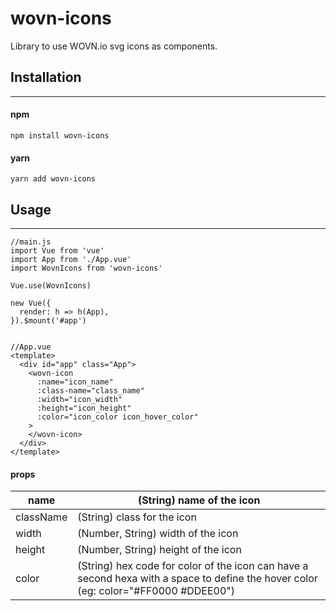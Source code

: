 # wovn-icons

Library to use WOVN.io svg icons as components.

## Installation
***

#### npm
```
npm install wovn-icons
```

#### yarn
```
yarn add wovn-icons
```

## Usage
***

```
//main.js
import Vue from 'vue'
import App from './App.vue'
import WovnIcons from 'wovn-icons'

Vue.use(WovnIcons)

new Vue({
  render: h => h(App),
}).$mount('#app')


//App.vue
<template>
  <div id="app" class="App">
    <wovn-icon
      :name="icon_name"
      :class-name="class_name"
      :width="icon_width"
      :height="icon_height"
      :color="icon_color icon_hover_color"
    >
    </wovn-icon>
  </div>
</template>
```

#### props
| name      | (String) name of the icon                                                                                                           |
|-----------|-------------------------------------------------------------------------------------------------------------------------------------|
| className | (String) class for the icon                                                                                                         |
| width     | (Number, String) width of the icon                                                                                                  |
| height    | (Number, String) height of the icon                                                                                                 |
| color     | (String) hex code for color of the icon can have a second hexa with a space to define the hover color (eg: color="#FF0000 #DDEE00") |
